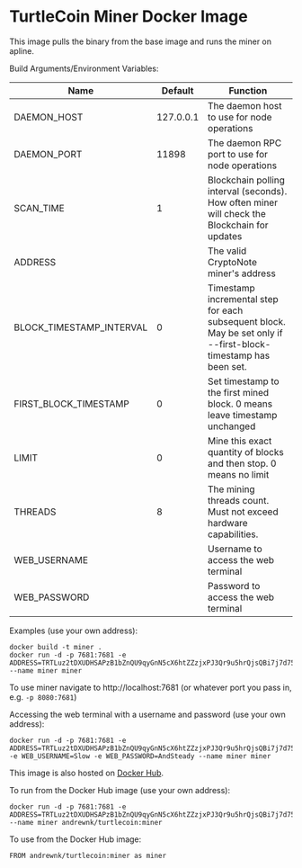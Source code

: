 # TurtleCoin Miner Docker Image

This image pulls the binary from the base image and runs the miner on apline.

Build Arguments/Environment Variables:

| Name | Default | Function |
| --- | --- | --- |
| DAEMON_HOST | 127.0.0.1 | The daemon host to use for node operations |
| DAEMON_PORT | 11898 | The daemon RPC port to use for node operations |
| SCAN_TIME | 1 | Blockchain polling interval (seconds). How often miner will check the Blockchain for updates |
| ADDRESS | | The valid CryptoNote miner's address |
| BLOCK_TIMESTAMP_INTERVAL | 0 | Timestamp incremental step for each subsequent block. May be set only if --first-block-timestamp has been set. |
| FIRST_BLOCK_TIMESTAMP | 0 | Set timestamp to the first mined block. 0 means leave timestamp unchanged |
| LIMIT | 0 | Mine this exact quantity of blocks and then stop. 0 means no limit |
| THREADS | 8 | The mining threads count. Must not exceed hardware capabilities. |
| WEB_USERNAME |  | Username to access the web terminal |
| WEB_PASSWORD |  | Password to access the web terminal |

Examples (use your own address):
```
docker build -t miner .
docker run -d -p 7681:7681 -e ADDRESS=TRTLuz2tDXUDHSAPzB1bZnQU9qyGnN5cX6htZZzjxPJ3Qr9u5hrQjsQBi7j7d75SAgDygkR1adQBhZHdQrFeWoaMXqWwytS37xT --name miner miner
```

To use miner navigate to http://localhost:7681 (or whatever port you pass in, e.g. ```-p 8080:7681```)

Accessing the web terminal with a username and password (use your own address):
```
docker run -d -p 7681:7681 -e ADDRESS=TRTLuz2tDXUDHSAPzB1bZnQU9qyGnN5cX6htZZzjxPJ3Qr9u5hrQjsQBi7j7d75SAgDygkR1adQBhZHdQrFeWoaMXqWwytS37xT -e WEB_USERNAME=Slow -e WEB_PASSWORD=AndSteady --name miner miner
```

This image is also hosted on [Docker Hub](https://cloud.docker.com/u/andrewnk/repository/docker/andrewnk/turtlecoin).

To run from the Docker Hub image (use your own address):

```
docker run -d -p 7681:7681 -e ADDRESS=TRTLuz2tDXUDHSAPzB1bZnQU9qyGnN5cX6htZZzjxPJ3Qr9u5hrQjsQBi7j7d75SAgDygkR1adQBhZHdQrFeWoaMXqWwytS37xT --name miner andrewnk/turtlecoin:miner
```

To use from the Docker Hub image:

```
FROM andrewnk/turtlecoin:miner as miner
```

